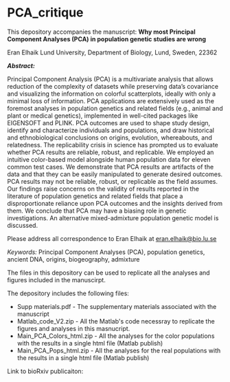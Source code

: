 # PCA_critique
This depository accompanies the manuscript:
**Why most Principal Component Analyses (PCA) in population genetic studies are wrong**

Eran Elhaik
Lund University, Department of Biology, Lund, Sweden, 22362

_**Abstract:**_

Principal Component Analysis (PCA) is a multivariate analysis that allows reduction of the complexity of datasets while preserving data’s covariance and visualizing the information on colorful scatterplots, ideally with only a minimal loss of information. PCA applications are extensively used as the foremost analyses in population genetics and related fields (e.g., animal and plant or medical genetics), implemented in well-cited packages like EIGENSOFT and PLINK. PCA outcomes are used to shape study design, identify and characterize individuals and populations, and draw historical and ethnobiological conclusions on origins, evolution, whereabouts, and relatedness. The replicability crisis in science has prompted us to evaluate whether PCA results are reliable, robust, and replicable. We employed an intuitive color-based model alongside human population data for eleven common test cases. We demonstrate that PCA results are artifacts of the data and that they can be easily manipulated to generate desired outcomes. PCA results may not be reliable, robust, or replicable as the field assumes. Our findings raise concerns on the validity of results reported in the literature of population genetics and related fields that place a disproportionate reliance upon PCA outcomes and the insights derived from them. We conclude that PCA may have a biasing role in genetic investigations. An alternative mixed-admixture population genetic model is discussed.

Please address all correspondence to Eran Elhaik at eran.elhaik@bio.lu.se

*Keywords:* Principal Component Analyses (PCA), population genetics, ancient DNA, origins, biogeography, admixture


The files in this depository can be used to replicate all the analyses and figures included in the manuscirpt.

The depository includes the following files:

* Supp materials.pdf - The supplementary materials associated with the manuscript
* Matlab_code_V2.zip - All the Matlab's code necessray to replicate the figures and analyses in this masnucript.
* Main_PCA_Colors_html.zip - All the analyses for the color populations with the results in a single html file (Matlab publish) 
* Main_PCA_Pops_html.zip - All the analyses for the real  populations with the results in a single html file (Matlab publish)

Link to bioRxiv publicaiton:

